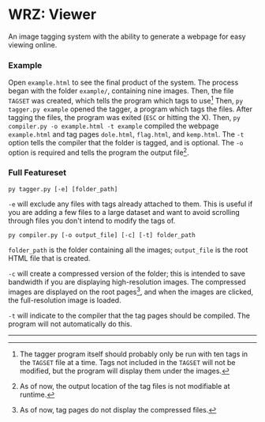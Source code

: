 # WRZ: Viewer

An image tagging system with the ability to generate a webpage for easy viewing online.

### Example

Open `example.html` to see the final product of the system. The process began with the folder `example/`, containing nine images. Then, the file `TAGSET` was created, which tells the program which tags to use[^1] Then, `py tagger.py example` opened the tagger, a program which tags the files. After tagging the files, the program was exited (`ESC` or hitting the X). Then, `py compiler.py -o example.html -t example` compiled the webpage `example.html` and tag pages `dole.html`, `flag.html`, and `kemp.html`. The `-t` option tells the compiler that the folder is tagged, and is optional. The `-o` option is required and tells the program the output file[^2].

### Full Featureset

`py tagger.py [-e] [folder_path]`

`-e` will exclude any files with tags already attached to them. This is useful if you are adding a few files to a large dataset and want to avoid scrolling through files you don't intend to modify the tags of.

`py compiler.py [-o output_file] [-c] [-t] folder_path`

`folder_path` is the folder containing all the images; `output_file` is the root HTML file that is created.

`-c` will create a compressed version of the folder; this is intended to save bandwidth if you are displaying high-resolution images. The compressed images are displayed on the root pages[^3], and when the images are clicked, the full-resolution image is loaded.

`-t` will indicate to the compiler that the tag pages should be compiled. The program will not automatically do this.

---

[^1]: The tagger program itself should probably only be run with ten tags in the `TAGSET` file at a time. Tags not included in the `TAGSET` will not be modified, but the program will display them under the images.

[^2]: As of now, the output location of the tag files is not modifiable at runtime.

[^3]: As of now, tag pages do not display the compressed files.